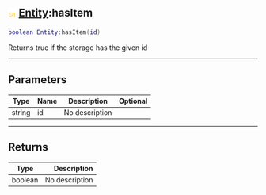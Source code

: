 ## ![shared](../../.gitbook/assets/shared.png) [Entity](./readme/entity.md):hasItem

```lua
boolean Entity:hasItem(id)
```

Returns true if the storage has the given id

------
## Parameters

| Type   | Name | Description | Optional |
| ------ | ---- | ----------- | -------: |
| string | id | No description |  |


------
## Returns

| Type   | Description |
| ------ | ----------: |
| boolean | No description |

